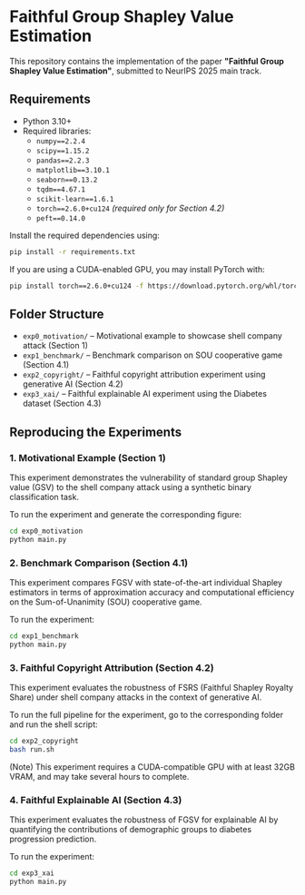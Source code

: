 # Faithful Group Shapley Value Estimation

This repository contains the implementation of the paper **"Faithful Group Shapley Value Estimation"**, submitted to NeurIPS 2025 main track.

## Requirements

- Python 3.10+
- Required libraries:
  - `numpy==2.2.4`
  - `scipy==1.15.2`
  - `pandas==2.2.3`
  - `matplotlib==3.10.1`
  - `seaborn==0.13.2`
  - `tqdm==4.67.1`
  - `scikit-learn==1.6.1`
  - `torch==2.6.0+cu124` *(required only for Section 4.2)*
  - `peft==0.14.0`

Install the required dependencies using:

```bash
pip install -r requirements.txt
```

If you are using a CUDA-enabled GPU, you may install PyTorch with:

```bash
pip install torch==2.6.0+cu124 -f https://download.pytorch.org/whl/torch_stable.html
```

## Folder Structure

- `exp0_motivation/` – Motivational example to showcase shell company attack (Section 1)
- `exp1_benchmark/` – Benchmark comparison on SOU cooperative game (Section 4.1)
- `exp2_copyright/` – Faithful copyright attribution experiment using generative AI (Section 4.2)
- `exp3_xai/` – Faithful explainable AI experiment using the Diabetes dataset (Section 4.3)

## Reproducing the Experiments

### 1. Motivational Example (Section 1)

This experiment demonstrates the vulnerability of standard group Shapley value (GSV) to the shell company attack using a synthetic binary classification task.

To run the experiment and generate the corresponding figure:

```bash
cd exp0_motivation
python main.py
```

### 2. Benchmark Comparison (Section 4.1)

This experiment compares FGSV with state-of-the-art individual Shapley estimators in terms of approximation accuracy and computational efficiency on the Sum-of-Unanimity (SOU) cooperative game.

To run the experiment:

```bash
cd exp1_benchmark
python main.py
```

### 3. Faithful Copyright Attribution (Section 4.2)

This experiment evaluates the robustness of FSRS (Faithful Shapley Royalty Share) under shell company attacks in the context of generative AI.

To run the full pipeline for the experiment, go to the corresponding folder and run the shell script:

```bash
cd exp2_copyright
bash run.sh
```

(Note) This experiment requires a CUDA-compatible GPU with at least 32GB VRAM, and may take several hours to complete.

### 4. Faithful Explainable AI (Section 4.3)

This experiment evaluates the robustness of FGSV for explainable AI by quantifying the contributions of demographic groups to diabetes progression prediction.

To run the experiment:

```bash
cd exp3_xai
python main.py
```